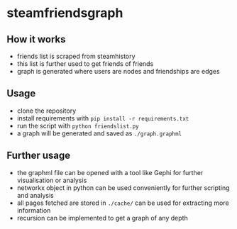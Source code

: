# steamfriendsgraph

## How it works

- friends list is scraped from steamhistory
- this list is further used to get friends of friends
- graph is generated where users are nodes and friendships are edges

## Usage

- clone the repository
- install requirements with `pip install -r requirements.txt`
- run the script with `python friendslist.py`
- a graph will be generated and saved as `./graph.graphml`

## Further usage

- the graphml file can be opened with a tool like Gephi for further visualisation or analysis
- networkx object in python can be used conveniently for further scripting and analysis
- all pages fetched are stored in `./cache/` can be used for extracting more information
- recursion can be implemented to get a graph of any depth
